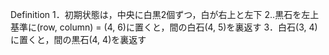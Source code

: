 Definition
1．初期状態は，中央に白黒2個ずつ，白が右上と左下
2‥黒石を左上基準に(row, column) = (4, 6)に置くと，間の白石(4, 5)を裏返す
3．白石(3, 4)に置くと，間の黒石(4, 4)を裏返す
